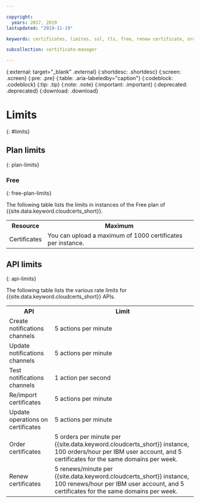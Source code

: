 ```yaml
---

copyright:
  years: 2017, 2019
lastupdated: "2019-11-19"

keywords: certificates, limites, ssl, tls, free, renew certificate, order certificate, update operations, reimport, import certificates

subcollection: certificate-manager

---
```


{:external: target="_blank" .external}
{:shortdesc: .shortdesc}
{:screen: .screen}
{:pre: .pre}
{:table: .aria-labeledby="caption"}
{:codeblock: .codeblock}
{:tip: .tip}
{:note: .note}
{:important: .important}
{:deprecated: .deprecated}
{:download: .download}

# Limits
{: #limits}

## Plan limits
{: plan-limits}

### Free
{: free-plan-limits}

The following table lists the limits in instances of the Free plan of {{site.data.keyword.cloudcerts_short}}.

<table>
  <tr>
    <th> Resource </th>
    <th> Maximum </th>
  </tr>
  <tr>
    <td>Certificates</td>
    <td>You can upload a maximum of 1000 certificates per instance.</td>
  </tr>
</table>

## API limits
{: api-limits}

The following table lists the various rate limits for {{site.data.keyword.cloudcerts_short}} APIs.

<table>
  <tr>
    <th> API </th>
    <th> Limit </th>
  </tr>
  <tr>
    <td>Create notifications channels</td>
    <td>5 actions per minute</td>
  </tr>
  <tr>
    <td>Update notifications channels</td>
    <td>5 actions per minute</td>
  </tr>
  <tr>
    <td>Test notifications channels</td>
    <td>1 action per second</td>
  </tr>
  <tr>
    <td>Re/import certificates</td>
    <td>5 actions per minute</td>
  </tr>
  <tr>
    <td>Update operations on certificates</td>
    <td>5 actions per minute</td>
  </tr>
  <tr>
    <td>Order certificates</td>
    <td>5 orders per minute per {{site.data.keyword.cloudcerts_short}} instance, 100 orders/hour per IBM user account, and 5 certificates for the same domains per week.</td>
  </tr>
  <tr>
    <td>Renew certificates</td>
    <td>5 renews/minute per {{site.data.keyword.cloudcerts_short}} instance, 100 renews/hour per IBM user account, and 5 certificates for the same domains per week.</td>
  </tr>
</table>